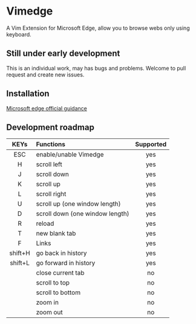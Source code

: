 # Vimedge
A Vim Extension for Microsoft Edge, allow you to browse webs only using keyboard.
## Still under early development
This is an individual work, may has bugs and problems.
Welcome to pull request and create new issues.
## Installation
[Microsoft edge official guidance](https://docs.microsoft.com/en-us/microsoft-edge/extensions/guides/adding-and-removing-extensions)

## Development roadmap
| KEYs    | Functions                       | Supported |
| :-----: | :------------------------------ | :-------: |
| ESC     | enable/unable Vimedge           | yes       |
| H       | scroll left                     | yes       |
| J       | scroll down                     | yes       |
| K       | scroll up                       | yes       |
| L       | scroll right                    | yes       |
| U       | scroll up (one window length)   | yes       |
| D       | scroll down (one window length) | yes       |
| R       | reload                          | yes       |
| T       | new blank tab                   | yes       |
| F       | Links                           | yes       |
| shift+H | go back in history              | yes       |
| shift+L | go forward in history           | yes       |
|         | close current tab               | no        |
|         | scroll to top                   | no        |
|         | scroll to bottom                | no        |
|         | zoom in                         | no        |
|         | zoom out                        | no        |

